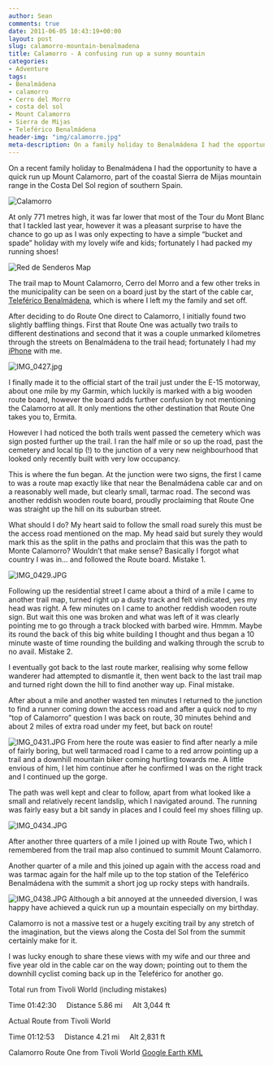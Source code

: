 ```yaml
---
author: Sean
comments: true
date: 2011-06-05 10:43:19+00:00
layout: post
slug: calamorro-mountain-benalmadena
title: Calamorro - A confusing run up a sunny mountain
categories:
- Adventure
tags:
- Benalmádena
- calamorro
- Cerro del Morro
- costa del sol
- Mount Calamorro
- Sierra de Mijas
- Teleférico Benalmádena
header-img: "img/calamorro.jpg"
meta-description: On a family holiday to Benalmádena I had the opportunity to have a quick run up Mount Calamorro, part of the coastal Sierra de Mijas mountain range.
---
```


On a recent family holiday to Benalmádena I had the opportunity to have a quick run up Mount Calamorro, part of the coastal Sierra de Mijas mountain range in the Costa Del Sol region of southern Spain.

![Calamorro](/assets/calamorro/calamorro.jpg)

At only 771 metres high, it was far lower that most of the Tour du Mont Blanc that I tackled last year, however it was a pleasant surprise to have the chance to go up as I was only expecting to have a simple “bucket and spade” holiday with my lovely wife and kids; fortunately I had packed my running shoes!

![Red de Senderos Map](/assets/calamorro/red-de-senderos-map.jpg)

The trail map to Mount Calamorro, Cerro del Morro and a few other treks in the municipality can be seen on a board just by the start of the cable car, [Teleférico Benalmádena](http://www.telefericobenalmadena.com/), which is where I left my the family and set off.

After deciding to do Route One direct to Calamorro, I initially found two slightly baffling things. First that Route One was actually two trails to different destinations and second that it was a couple unmarked kilometres through the streets on Benalmádena to the trail head; fortunately I had my [iPhone](http://www.dealson3.co.uk/manufacturer/apple/) with me.

![IMG_0427.jpg](/assets/calamorro/IMG_0427.jpg)

I finally made it to the official start of the trail just under the E-15 motorway, about one mile by my Garmin, which luckily is marked with a big wooden route board, however the board adds further confusion by not mentioning the Calamorro at all. It only mentions the other destination that Route One takes you to, Ermita.

However I had noticed the both trails went passed the cemetery which was sign posted further up the trail. I ran the half mile or so up the road, past the cemetery and local tip (!) to the junction of a very new neighbourhood that looked only recently built with very low occupancy.

This is where the fun began. At the junction were two signs, the first I came to was a route map exactly like that near the Benalmádena cable car and on a reasonably well made, but clearly small, tarmac road. The second was another reddish wooden route board, proudly proclaiming that Route One was straight up the hill on its suburban street.

What should I do? My heart said to follow the small road surely this must be the access road mentioned on the map. My head said but surely they would mark this as the split in the paths and proclaim that this was the path to Monte Calamorro? Wouldn’t that make sense? Basically I forgot what country I was in… and followed the Route board. Mistake 1.

![IMG_0429.JPG](/assets/calamorro/IMG_0429.jpg)

Following up the residential street I came about a third of a mile I came to another trail map, turned right up a dusty track and felt vindicated, yes my head was right. A few minutes on I came to another reddish wooden route sign. But wait this one was broken and what was left of it was clearly pointing me to go through a track blocked with barbed wire. Hmmm. Maybe its round the back of this big white building I thought and thus began a 10 minute waste of time rounding the building and walking through the scrub to no avail. Mistake 2.

I eventually got back to the last route marker, realising why some fellow wanderer had attempted to dismantle it, then went back to the last trail map and turned right down the hill to find another way up. Final mistake.

After about a mile and another wasted ten minutes I returned to the junction to find a runner coming down the access road and after a quick nod to my “top of Calamorro” question I was back on route, 30 minutes behind and about 2 miles of extra road under my feet, but back on route!

![IMG_0431.JPG](/assets/calamorro/IMG_0431.JPG)
From here the route was easier to find after nearly a mile of fairly boring, but well tarmaced road I came to a red arrow pointing up a trail and a downhill mountain biker coming hurtling towards me. A little envious of him, I let him continue after he confirmed I was on the right track and I continued up the gorge.

The path was well kept and clear to follow, apart from what looked like a small and relatively recent landslip, which I navigated around. The running was fairly easy but a bit sandy in places and I could feel my shoes filling up.

![IMG_0434.JPG](/assets/calamorro/IMG_0434.JPG)

After another three quarters of a mile I joined up with Route Two, which I remembered from the trail map also continued to summit Mount Calamorro.

Another quarter of a mile and this joined up again with the access road and was tarmac again for the half mile up to the top station of the Teleférico Benalmádena with the summit a short jog up rocky steps with handrails.

![IMG_0438.JPG](/assets/calamorro/IMG_0438.JPG)
Although a bit annoyed at the unneeded diversion, I was happy have achieved a quick run up a mountain especially on my birthday.

Calamorro is not a massive test or a hugely exciting trail by any stretch of the imagination, but the views along the Costa del Sol from the summit certainly make for it.

I was lucky enough to share these views with my wife and our three and five year old in the cable car on the way down; pointing out to them the downhill cyclist coming back up in the Teleférico for another go.



Total run from Tivoli World (including mistakes)

Time 01:42:30     Distance 5.86 mi     Alt 3,044 ft

Actual Route from Tivoli World

Time 01:12:53     Distance 4.21 mi     Alt 2,831 ft

Calamorro Route One from Tivoli World [Google Earth KML](http://seanreilly.org/wp-content/blogs.dir/11/files/maps/Calamorro-Benalmádena.kml)


